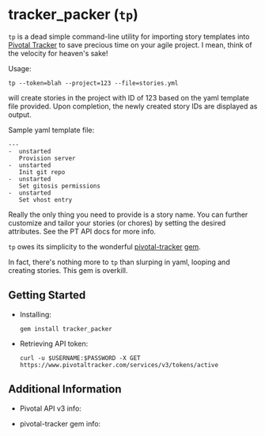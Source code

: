 tracker_packer (`tp`)
=====================

`tp` is a dead simple command-line utility for importing story templates into
[Pivotal Tracker](http://pivotaltracker.com) to save precious time on
your agile project. I mean, think of the velocity for heaven's sake!

Usage:

    tp --token=blah --project=123 --file=stories.yml

will create stories in the project with ID of 123 based on the yaml
template file provided. Upon completion, the newly created story IDs
are displayed as output.

Sample yaml template file:

    ---
    -  unstarted
       Provision server
    -  unstarted
       Init git repo
    -  unstarted
       Set gitosis permissions
    -  unstarted
       Set vhost entry

Really the only thing you need to provide is a story name. You can
further customize and tailor your stories (or chores) by setting the
desired attributes. See the PT API docs for more info.

`tp` owes its simplicity to the wonderful [pivotal-tracker](https://github.com/jsmestad/pivotal-tracker) [gem](http://rubygems.org/gems/pivotal-tracker).

In fact, there's nothing more to `tp` than slurping in yaml, looping
and creating stories. This gem is overkill.

Getting Started
---------------

* Installing:

    `gem install tracker_packer`

* Retrieving API token:

    `curl -u $USERNAME:$PASSWORD -X GET https://www.pivotaltracker.com/services/v3/tokens/active`

Additional Information
----------------------

* Pivotal API v3 info: 

* pivotal-tracker gem info: 
